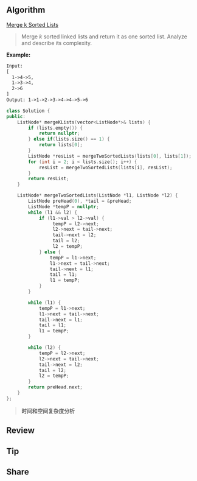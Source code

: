 ## Algorithm

 [Merge k Sorted Lists](https://leetcode.com/problems/merge-k-sorted-lists/description/)

>  Merge *k* sorted linked lists and return it as one sorted list. Analyze and describe its complexity. 

**Example:**

```tex
Input:
[
  1->4->5,
  1->3->4,
  2->6
]
Output: 1->1->2->3->4->4->5->6
```

```cpp
class Solution {
public:
    ListNode* mergeKLists(vector<ListNode*>& lists) {
        if (lists.empty()) {
            return nullptr;
        } else if(lists.size() == 1) {
            return lists[0];
        }
        ListNode *resList = mergeTwoSortedLists(lists[0], lists[1]);
        for (int i = 2; i < lists.size(); i++) {
            resList = mergeTwoSortedLists(lists[i], resList);
        }
        return resList;
    }

    ListNode* mergeTwoSortedLists(ListNode *l1, ListNode *l2) {
        ListNode preHead(0), *tail = &preHead;
        ListNode *tempP = nullptr;
        while (l1 && l2) {
            if (l1->val > l2->val) {
                 tempP = l2->next;
                 l2->next = tail->next;
                 tail->next = l2;
                 tail = l2;
                 l2 = tempP;
            } else {
                tempP = l1->next;
                l1->next = tail->next;
                tail->next = l1;
                tail = l1;
                l1 = tempP;
            }
        }

        while (l1) {
            tempP = l1->next;
            l1->next = tail->next;
            tail->next = l1;
            tail = l1;
            l1 = tempP;
        }

        while (l2) {
            tempP = l2->next;
            l2->next = tail->next;
            tail->next = l2;
            tail = l2;
            l2 = tempP;
        }
        return preHead.next;
    }
};
```

> **时间和空间复杂度分析**

## Review

## Tip

## Share

